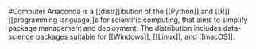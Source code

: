 #Computer 
Anaconda is a [[distr]]ibution of the [[Python]] and [[R]] [[programming language]]s for scientific computing, that aims to simplify package management and deployment. The distribution includes data-science packages suitable for [[Windows]], [[Linux]], and [[macOS]].